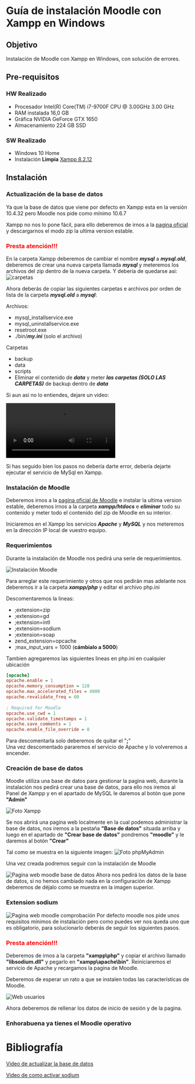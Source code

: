 # Guía de instalación Moodle con Xampp en Windows

## Objetivo
Instalación de Moodle con Xampp en Windows, con solución de errores.

## Pre-requisitos

### HW Realizado

- Procesador Intel(R) Core(TM) i7-9700F CPU @ 3.00GHz   3.00 GHz
- RAM instalada	16,0 GB
- Gráfica NVIDIA GeForce GTX 1650
- Almacenamiento 224 GB SSD

### SW Realizado

- Windows 10 Home
- Instalación __Limpia__ [Xampp 8.2.12](https://mariadb.org/download/?t=mariadb&p=mariadb&r=11.2.2&os=windows&cpu=x86_64&pkg=zip&m=fe_up_pt)

## Instalación
### Actualización de la base de datos
Ya que la base de datos que viene por defecto en Xampp esta en la versión 10.4.32 pero Moodle nos pide como mínimo 10.6.7

Xampp no nos lo pone fácil, para ello deberemos de irnos a la [pagina oficial](https://mirrors.up.pt/pub/mariadb/mariadb-11.2.2/winx64-packages/mariadb-11.2.2-winx64.zip) y descargarnos el modo zip la ultima version estable.

### <span style="color:red">Presta atención!!!</span>
En la carpeta Xampp deberemos de cambiar el nombre ___mysql___ a ___mysql.old___, deberemos de crear una nueva carpeta llamada ___mysql___ y meteremos los archivos del zip dentro de la nueva carpeta. Y debería de quedarse asi:
![carpetas](./images/image.png)

Ahora deberás de copiar las siguientes carpetas e archivos por orden de lista de la carpeta ___mysql.old___ a ___mysql___:

Archivos:

- mysql_installservice.exe
- mysql_uninstallservice.exe
- resetroot.exe
- ./bin/___my.ini___ (solo el archivo)

Carpetas

- backup
- data
- scripts
- Eliminar el contenido de ___data___ y meter ___las carpetas (SOLO LAS CARPETAS)___ de backup dentro de ___data___


Si aun asi no lo entiendes, dejare un video:

<video src="./images/video.mp4" controls title="Title" allowfullscreen></video>

Si has seguido bien los pasos no debería darte error, debería dejarte ejecutar el servicio de MySql en Xampp.

### Instalación de Moodle
Deberemos irnos a la [pagina oficial de Moodle](https://download.moodle.org/releases/latest/) e instalar la ultima version estable, deberemos irnos a la carpeta ___xampp/htdocs___ e ___eliminar___ todo su contenido y meter todo el contenido del zip de Moodle en su interior.

Iniciaremos en el Xampp los servicios ___Apache___ y ___MySQL___ y nos meteremos en la dirección IP local de vuestro equipo.

### Requerimientos

Durante la instalación de Moodle nos pedirá una serie de requerimientos.

![Instalación Moodle](./images/image-1.png)

Para arreglar este requerimiento y otros que nos pedirán mas adelante nos deberemos ir a la carpeta ___xampp/php___ y editar el archivo php.ini

Descomentaremos la lineas:

- ;extension=zip
- ;extension=gd
- ;extension=intl
- ;extension=sodium
- ;extension=soap
- zend_extension=opcache
- ;max_input_vars = 1000 (__cámbialo a 5000__)


Tambien agregaremos las siguientes lineas en php.ini en cualquier ubicación
````ini
[opcache]
opcache.enable = 1
opcache.memory_consumption = 128
opcache.max_accelerated_files = 4000
opcache.revalidate_freq = 60
 
; Required for Moodle
opcache.use_cwd = 1
opcache.validate_timestamps = 1
opcache.save_comments = 1
opcache.enable_file_override = 0
````

Para descomentarla solo deberemos de quitar el "__;__" \
Una vez descomentado pararemos el servicio de Apache y lo volveremos a encender.

### Creación de base de datos
Moodle utiliza una base de datos para gestionar la pagina web, durante la instalación nos pedirá crear una base de datos, para ello nos iremos al Panel de Xampp y en el apartado de MySQL le daremos al botón que pone __"Admin"__

![Foto Xampp](./images/image-2.png)

Se nos abrirá una pagina web localmente en la cual podemos administrar la base de datos, nos iremos a la pestaña __"Base de datos"__ situada arriba y luego en el apartado de __"Crear base de datos"__ pondremos __"moodle"__ y le daremos al botón __"Crear"__

Tal como se muestra en la siguiente imagen:
![Foto phpMyAdmin](./images/image-3.png)

Una vez creada podremos seguir con la instalación de Moodle 

![Pagina web moodle base de datos](./images/image-4.png)
Ahora nos pedirá los datos de la base de datos, si no hemos cambiado nada en la configuración de Xampp deberemos de déjalo como se muestra en la imagen superior.

### Extension sodium

![Pagina web moodle comprobación](./images/image-5.png)
Por defecto moodle nos pide unos requisitos mínimos de instalación pero como puedes ver nos queda uno que es obligatorio, para solucionarlo deberás de seguir los siguientes pasos.
### <span style="color:red">Presta atención!!!</span>
Deberemos de irnos a la carpeta __"xampp\php"__ y copiar el archivo llamado __"libsodium.dll"__ y pegarlo en __"xampp\apache\bin"__. Reiniciaremos el servicio de Apache y recargamos la pagina de Moodle.

Deberemos de esperar un rato a que se instalen todas las características de Moodle.

![Web usuarios](./images/image-6.png)

Ahora deberemos de rellenar los datos de inicio de sesión y de la pagina.

### Enhorabuena ya tienes el Moodle operativo


# Bibliografía
[Video de actualizar la base de datos](https://youtu.be/-GmyjYEfuzE)

[Video de como activar sodium](https://youtu.be/gcOiTv4QVZI)
